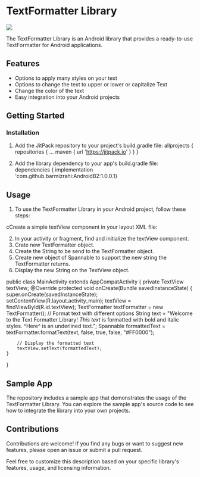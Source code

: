 
# TextFormatter Library
[![](https://jitpack.io/v/barmizrahi/AndroidB2.svg)](https://jitpack.io/#barmizrahi/AndroidB2)

The TextFormatter Library is an Android library that provides a ready-to-use TextFormatter for Android applications.

## Features

- Options to apply many styles on your text
- Options to change the text to upper or lower or capitalize Text
- Change the color of the text
- Easy integration into your Android projects

## Getting Started

### Installation

1. Add the JitPack repository to your project's build.gradle file:
allprojects {
    repositories {
        ...
        maven { url 'https://jitpack.io' }
    }
}

2. Add the library dependency to your app's build.gradle file:
dependencies {
	        implementation 'com.github.barmizrahi:AndroidB2:1.0.0.1}

## Usage
1. To use the TextFormatter Library in your Android project, follow these steps:

cCreate a simple textView component in your layout XML file:
 <TextView
        android:id="@+id/textView"
        android:layout_width="wrap_content"
        android:layout_height="wrap_content"
        android:textSize="20sp"
        tools:text="Formatted Text" />

2. In your activity or fragment, find and initialize the textView component.
3. Crate new TextFormatter object.
4. Create the String to be send to the TextFormatter object.
5. Create new object of Spannable to support the new string the TextFormatter returns.
6. Display the new String on the TextView object.

public class MainActivity extends AppCompatActivity {
    private TextView textView;
    @Override
    protected void onCreate(Bundle savedInstanceState) {
        super.onCreate(savedInstanceState);
        setContentView(R.layout.activity_main);
        textView = findViewById(R.id.textView);
        TextFormatter textFormatter = new TextFormatter();
        // Format text with different options
        String text = "Welcome to the Text Formatter Library! *_This text_* is formatted with bold and italic styles. ^Here^ is an underlined text.";
        Spannable formattedText = textFormatter.formatText(text, false, true, false, "#FF0000");

        // Display the formatted text
        textView.setText(formattedText);
    }
}

## Sample App

The repository includes a sample app that demonstrates the usage of the TextFormatter Library. You can explore the sample app's source code to see how to integrate the library into your own projects.

## Contributions

Contributions are welcome! If you find any bugs or want to suggest new features, please open an issue or submit a pull request.

Feel free to customize this description based on your specific library's features, usage, and licensing information.
